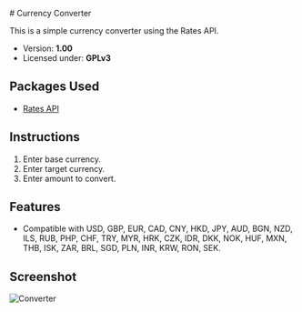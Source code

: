 ﻿﻿# Currency Converter

This is a simple currency converter using the Rates API.

- Version: **1.00**
- Licensed under: **GPLv3**

## Packages Used
- [Rates API](https://ratesapi.io/)

## Instructions

1) Enter base currency.
2) Enter target currency.
3) Enter amount to convert.

## Features
- Compatible with USD, GBP, EUR, CAD, CNY, HKD, JPY, AUD, BGN, NZD, ILS, RUB, PHP, CHF, TRY, MYR, HRK, CZK, IDR, DKK, NOK, HUF, MXN, THB, ISK, ZAR, BRL, SGD, PLN, INR, KRW, RON, SEK.

## Screenshot
![Converter](https://user-images.githubusercontent.com/45186205/58742309-be070980-83f1-11e9-8e4f-b2f3273a6614.png)